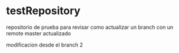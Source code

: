 testRepository
==============

repositorio de prueba para revisar como actualizar un branch con un remote master actualizado

modificacion desde el branch 2